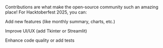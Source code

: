 Contributions are what make the open-source community such an amazing place!
For Hacktoberfest 2025, you can:

Add new features (like monthly summary, charts, etc.)

Improve UI/UX (add Tkinter or Streamlit)

Enhance code quality or add tests